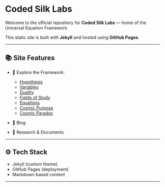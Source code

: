 # Coded Silk Labs

Welcome to the official repository for **Coded Silk Labs** — home of the Universal Equation Framework.

This static site is built with **Jekyll** and hosted using **GitHub Pages**.

---

## 📚 Site Features

- 🌌 Explore the Framework:
  - [Hypothesis](https://codedsilklabs.github.io/framework/hypothesis/)
  - [Variables](https://codedsilklabs.github.io/framework/variables/)
  - [Duality](https://codedsilklabs.github.io/framework/duality/)
  - [Fields of Study](https://codedsilklabs.github.io/framework/fields-of-study/)
  - [Equations](https://codedsilklabs.github.io/framework/equations/)
  - [Cosmic Purpose](https://codedsilklabs.github.io/framework/cosmic-purpose/)
  - [Cosmic Paradox](https://codedsilklabs.github.io/framework/cosmic-paradox/)

- 📝 Blog
- 📄 Research & Documents

---

## ⚙️ Tech Stack

- Jekyll (custom theme)
- GitHub Pages (deployment)
- Markdown-based content

---

<!-- rebuild trigger -->
